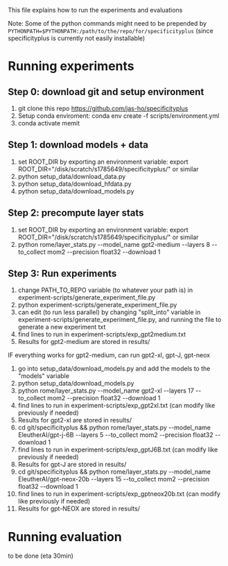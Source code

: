 This file explains how to run the experiments and evaluations

Note: Some of the python commands might need to be prepended by `PYTHONPATH=$PYTHONPATH:/path/to/the/repo/for/specificityplus`
(since specificityplus is currently not easily installable)


# Running experiments

## Step 0: download git and setup environment
1) git clone this repo https://github.com/jas-ho/specificityplus
2) Setup conda enviroment: conda env create -f scripts/environment.yml
3) conda activate memit

## Step 1: download models + data
1) set ROOT_DIR by exporting an environment variable: export ROOT_DIR="/disk/scratch/s1785649/specificityplus/" or similar
2) python setup_data/download_data.py
3) python setup_data/download_hfdata.py
4) python setup_data/download_models.py

## Step 2: precompute layer stats
1) set ROOT_DIR by exporting an environment variable: export ROOT_DIR="/disk/scratch/s1785649/specificityplus/" or similar
2) python rome/layer_stats.py --model_name gpt2-medium --layers 8 --to_collect mom2 --precision float32 --download 1

## Step 3: Run experiments
1) change PATH_TO_REPO variable (to whatever your path is) in experiment-scripts/generate_experiment_file.py
2) python experiment-scripts/generate_experiment_file.py 
3) can edit (to run less parallel) by changing "split_into" variable in experiment-scripts/generate_experiment_file.py, and running the file to generate a new experiment txt
4) find lines to run in experiment-scripts/exp_gpt2medium.txt
5) Results for gpt2-medium are stored in results/

IF everything works for gpt2-medium, can run gpt2-xl, gpt-J, gpt-neox
1) go into setup_data/download_models.py and add the models to the "models" variable
2) python setup_data/download_models.py
3) python rome/layer_stats.py --model_name gpt2-xl --layers 17 --to_collect mom2 --precision float32 --download 1
4) find lines to run in experiment-scripts/exp_gpt2xl.txt (can modify like previously if needed)
5) Results for gpt2-xl are stored in results/
6) cd git/specificityplus && python rome/layer_stats.py --model_name EleutherAI/gpt-j-6B --layers 5 --to_collect mom2 --precision float32 --download 1
7) find lines to run in experiment-scripts/exp_gptJ6B.txt (can modify like previously if needed)
8) Results for gpt-J are stored in results/
9) cd git/specificityplus && python rome/layer_stats.py --model_name EleutherAI/gpt-neox-20b --layers 15 --to_collect mom2 --precision float32 --download 1
10) find lines to run in experiment-scripts/exp_gptneox20b.txt (can modify like previously if needed)
11) Results for gpt-NEOX are stored in results/


# Running evaluation
to be done (eta 30min)